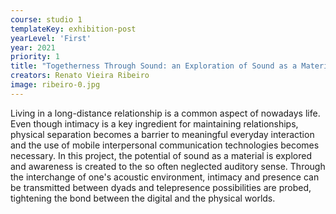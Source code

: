 ```yaml
---
course: studio 1
templateKey: exhibition-post
yearLevel: 'First'
year: 2021
priority: 1
title: "Togetherness Through Sound: an Exploration of Sound as a Material"
creators: Renato Vieira Ribeiro
image: ribeiro-0.jpg
---
```


Living in a long-distance relationship is a common aspect of nowadays life. Even though intimacy is a key ingredient for maintaining relationships, physical separation becomes a barrier to meaningful everyday interaction and the use of mobile interpersonal communication technologies becomes necessary. In this project, the potential of sound as a material is explored and awareness is created to the so often neglected auditory sense. Through the interchange of one's acoustic environment, intimacy and presence can be transmitted between dyads and telepresence possibilities are probed, tightening the bond between the digital and the physical worlds.
